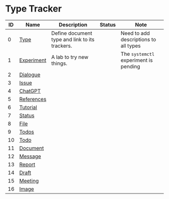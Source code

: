 # Type Tracker
| ID  | Name            | Description                                    | Status | Note                                  |
| --- | --------------- | ---------------------------------------------- | ------ | ------------------------------------- |
| 0   | [Type][0]       | Define document type and link to its trackers. |        | Need to add descriptions to all types |
| 1   | [Experiment][1] | A lab to try new things.                       |        | The `systemctl` experiment is pending |
| 2   | [Dialogue][2]   |                                                |        |                                       |
| 3   | [Issue][3]      |                                                |        |                                       |
| 4   | [ChatGPT][4]    |                                                |        |                                       |
| 5   | [References][5] |                                                |        |                                       |
| 6   | [Tutorial][6]   |                                                |        |                                       |
| 7   | [Status][7]     |                                                |        |                                       |
| 8   | [File][8]       |                                                |        |                                       |
| 9   | [Todos][9]      |                                                |        |                                       |
| 10  | [Todo][10]      |                                                |        |                                       |
| 11  | [Document][11]  |                                                |        |                                       |
| 12  | [Message][12]   |                                                |        |                                       |
| 13  | [Report][13]    |                                                |        |                                       |
| 14  | [Draft][14]     |                                                |        |                                       |
| 15  | [Meeting][15]   |                                                |        |                                       |
| 16  | [Image][16]     |                                                |        |                                       |


[0]: tracker-00000-type.md
[1]: tracker-00001-experiment.md
[2]: tracker-00002-dialogue.md
[3]: tracker-00003-issue.md
[4]: tracker-00004-chatGPT.md
[5]: tracker-00005-references.md
[6]: tracker-00006-tutorial.md
[7]: tracker-00007-status.md
[8]: tracker-00008-file.md
[9]: tracker-00009-todos.md
[10]: tracker-00010-todo.md
[11]: tracker-00011-document.md
[12]: tracker-00012-message.md
[13]: tracker-00013-report.md
[14]: tracker-00014-draft.md
[15]: tracker-00015-meeting.md
[16]: tracker-00016-image.md
